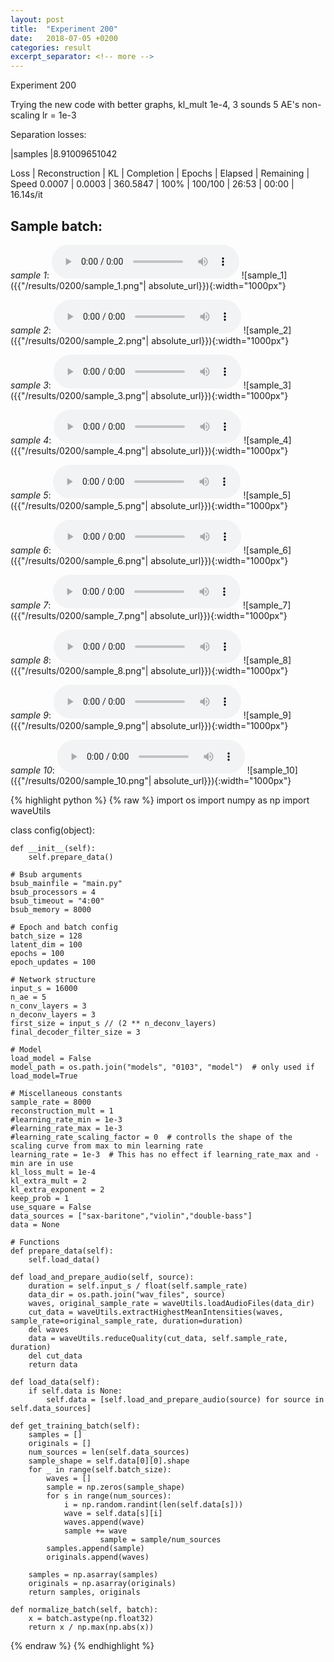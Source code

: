 ```yaml
---
layout: post
title:  "Experiment 200"
date:   2018-07-05 +0200
categories: result
excerpt_separator: <!-- more -->
---
```

Experiment 200

Trying the new code with better graphs, kl_mult 1e-4, 3 sounds 5 AE's non-scaling lr = 1e-3

Separation losses:

|samples
|8.91009651042

Loss | Reconstruction | KL | Completion | Epochs | Elapsed | Remaining | Speed
0.0007 | 0.0003 | 360.5847 | 100% | 100/100 | 26:53 | 00:00 | 16.14s/it<!-- more -->

## **Sample batch**:
_sample 1_:
<audio src="/ResultsOverview/results/0200/sample_1.wav" controls preload></audio>
![sample_1]({{"/results/0200/sample_1.png"| absolute_url}}){:width="1000px"}

_sample 2_:
<audio src="/ResultsOverview/results/0200/sample_2.wav" controls preload></audio>
![sample_2]({{"/results/0200/sample_2.png"| absolute_url}}){:width="1000px"}

_sample 3_:
<audio src="/ResultsOverview/results/0200/sample_3.wav" controls preload></audio>
![sample_3]({{"/results/0200/sample_3.png"| absolute_url}}){:width="1000px"}

_sample 4_:
<audio src="/ResultsOverview/results/0200/sample_4.wav" controls preload></audio>
![sample_4]({{"/results/0200/sample_4.png"| absolute_url}}){:width="1000px"}

_sample 5_:
<audio src="/ResultsOverview/results/0200/sample_5.wav" controls preload></audio>
![sample_5]({{"/results/0200/sample_5.png"| absolute_url}}){:width="1000px"}

_sample 6_:
<audio src="/ResultsOverview/results/0200/sample_6.wav" controls preload></audio>
![sample_6]({{"/results/0200/sample_6.png"| absolute_url}}){:width="1000px"}

_sample 7_:
<audio src="/ResultsOverview/results/0200/sample_7.wav" controls preload></audio>
![sample_7]({{"/results/0200/sample_7.png"| absolute_url}}){:width="1000px"}

_sample 8_:
<audio src="/ResultsOverview/results/0200/sample_8.wav" controls preload></audio>
![sample_8]({{"/results/0200/sample_8.png"| absolute_url}}){:width="1000px"}

_sample 9_:
<audio src="/ResultsOverview/results/0200/sample_9.wav" controls preload></audio>
![sample_9]({{"/results/0200/sample_9.png"| absolute_url}}){:width="1000px"}

_sample 10_:
<audio src="/ResultsOverview/results/0200/sample_10.wav" controls preload></audio>
![sample_10]({{"/results/0200/sample_10.png"| absolute_url}}){:width="1000px"}


{% highlight python %}
{% raw %}
import os
import numpy as np
import waveUtils


class config(object):

	def __init__(self):
		self.prepare_data()

	# Bsub arguments
	bsub_mainfile = "main.py"
	bsub_processors = 4
	bsub_timeout = "4:00"
	bsub_memory = 8000

	# Epoch and batch config
	batch_size = 128
	latent_dim = 100
	epochs = 100
	epoch_updates = 100

	# Network structure
	input_s = 16000
	n_ae = 5
	n_conv_layers = 3
	n_deconv_layers = 3
	first_size = input_s // (2 ** n_deconv_layers)
	final_decoder_filter_size = 3

	# Model
	load_model = False
	model_path = os.path.join("models", "0103", "model")  # only used if load_model=True

	# Miscellaneous constants
	sample_rate = 8000
	reconstruction_mult = 1
	#learning_rate_min = 1e-3
	#learning_rate_max = 1e-3
	#learning_rate_scaling_factor = 0  # controlls the shape of the scaling curve from max to min learning rate
	learning_rate = 1e-3  # This has no effect if learning_rate_max and -min are in use
	kl_loss_mult = 1e-4
	kl_extra_mult = 2
	kl_extra_exponent = 2
	keep_prob = 1
	use_square = False
	data_sources = ["sax-baritone","violin","double-bass"]
	data = None

	# Functions
	def prepare_data(self):
		self.load_data()

	def load_and_prepare_audio(self, source):
		duration = self.input_s / float(self.sample_rate)
		data_dir = os.path.join("wav_files", source)
		waves, original_sample_rate = waveUtils.loadAudioFiles(data_dir)
		cut_data = waveUtils.extractHighestMeanIntensities(waves, sample_rate=original_sample_rate, duration=duration)
		del waves
		data = waveUtils.reduceQuality(cut_data, self.sample_rate, duration)
		del cut_data
		return data

	def load_data(self):
		if self.data is None:
			self.data = [self.load_and_prepare_audio(source) for source in self.data_sources]

	def get_training_batch(self):
		samples = []
		originals = []
		num_sources = len(self.data_sources)
		sample_shape = self.data[0][0].shape
		for _ in range(self.batch_size):
			waves = []
			sample = np.zeros(sample_shape)
			for s in range(num_sources):
				i = np.random.randint(len(self.data[s]))
				wave = self.data[s][i]
				waves.append(wave)
				sample += wave
                        sample = sample/num_sources
			samples.append(sample)
			originals.append(waves)

		samples = np.asarray(samples)
		originals = np.asarray(originals)
		return samples, originals

	def normalize_batch(self, batch):
		x = batch.astype(np.float32)
		return x / np.max(np.abs(x))


{% endraw %}
{% endhighlight %}
